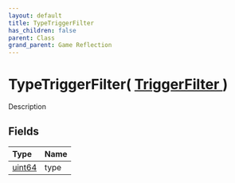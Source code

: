 ```yaml
---
layout: default
title: TypeTriggerFilter
has_children: false
parent: Class
grand_parent: Game Reflection
---
```

# TypeTriggerFilter( [ TriggerFilter ](/docs/game-reflection/classes/trigger_filter) )
Description 

## Fields

| Type | Name |
|:-------------|:--------------|
| [uint64](/docs/game-reflection/components/uint64) | type |


